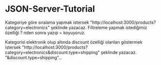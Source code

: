 # JSON-Server-Tutorial

Kategoriye göre sıralama yapmak istersek "http://localhost:3000/products?category=electronics" şeklinde yazacaz. Filtreleme yapmak istediğimiz özelliği ? nden sonra yazıp = koyuyoruz.


Kategorisi elektronik olup altında discount özelliği olanları göstermek istersek "http://localhost:3000/products?category=electronics&discount.type=shipping" şeklinde yazacaz. "&discount.type=shipping"...



